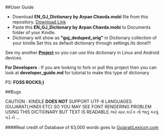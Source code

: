 ##User Guide

- Download **EN_GJ_Dictionary by Arpan Chavda.mobi** file from this repository. [Download Link](https://github.com/arpan-chavda/kindle_gujarati_dictionary/blob/master/EN_GJ_Dictionary%20by%20Arpan%20Chavda.mobi)
- Paste this **EN_GJ_Dictionary by Arpan Chavda.mobi** to Documents folder of your Kindle.
- Dictionary will show as **"guj_deduped_orig"** in Dictionary collection of your kindle.Set this as default dictionary through settings.Its done!!!


See my another **[Project](https://github.com/codejar-lab/oguj-dict-pkg/)** so you can use this dictionary in Linux and Android devices. 

**For Developers** : If you are looking to fork or pull this project then you can look at **developer_guide.md** for tutorial to make this type of dictionary

PS: **FOSS ROCKS;)**

##Bugs

CAUTION : KINDLE **DOES NOT** SUPPORT UTF-8 LANGUAGES (GUJARATI,HINDI ETC) SO YOU MAY SEE  FONT RENDERING PROBLEM USING THIS DICTIONARY BUT TEXT IS READABLE.અરે યાર.કઈક તો જતું કરવું પડે ને ...

####Real credit of Database of 63,000 words goes to [GujaratiLexicon.com](http://www.gujaratilexicon.com)

